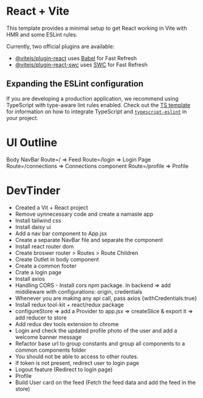 # React + Vite

This template provides a minimal setup to get React working in Vite with HMR and some ESLint rules.

Currently, two official plugins are available:

- [@vitejs/plugin-react](https://github.com/vitejs/vite-plugin-react/blob/main/packages/plugin-react) uses [Babel](https://babeljs.io/) for Fast Refresh
- [@vitejs/plugin-react-swc](https://github.com/vitejs/vite-plugin-react/blob/main/packages/plugin-react-swc) uses [SWC](https://swc.rs/) for Fast Refresh

## Expanding the ESLint configuration

If you are developing a production application, we recommend using TypeScript with type-aware lint rules enabled. Check out the [TS template](https://github.com/vitejs/vite/tree/main/packages/create-vite/template-react-ts) for information on how to integrate TypeScript and [`typescript-eslint`](https://typescript-eslint.io) in your project.

# UI Outline

Body
NavBar
Route=/ => Feed
Route=/login => Login Page
Route=/connections => Connections component
Route=/profile => Profile

# DevTinder

- Created a Vit + React project
- Remove uynnecessary code and create a namaste app
- Install tailwind css
- Install daisy ui
- Add a nav bar component to App.jsx
- Create a separate NavBar file and separate the component
- Install react router dom
- Create broswer router > Routes > Route Children
- Create Outlet in body component
- Create a common footer
- Crate a login page
- Install axios
- Handling CORS - Install cors npm package. In backend => add middleware with configurations: origin, credentials
- Whenever you are making any api call, pass axios {withCredentials:true}
- Install redux tool-kit + react/redux package
- configureStore => add a Provider to app.jsx => createSlice & export it => add reducer to store
- Add redux dev tools extension to chrome
- Login and check the updated profile photo of the user and add a welcome banner message
- Refactor base url to group constants and group all components to a common components folder
- You should not be able to access to other routes.
- If token is not present, redirect user to login page
- Logout feature (Redirect to login page)
- Profile
- Build User card on the feed (Fetch the feed data and add the feed in the store)
